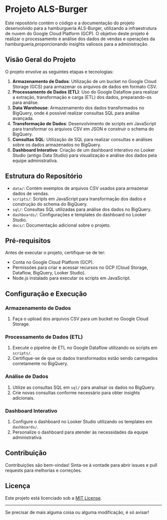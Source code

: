 # Projeto ALS-Burger

Este repositório contém o código e a documentação do projeto desenvolvido para a hamburgueria ALS-Burger, 
utilizando a infraestrutura de nuvem do Google Cloud Platform (GCP). O objetivo deste projeto é realizar o processamento e 
análise dos dados de vendas e operações da hamburgueria,proporcionando insights valiosos para a administração.

## Visão Geral do Projeto

O projeto envolve as seguintes etapas e tecnologias:

1. **Armazenamento de Dados**: Utilização de um bucket no Google Cloud Storage (GCS) para armazenar os arquivos de dados em formato CSV.
2. **Processamento de Dados (ETL)**: Uso do Google Dataflow para realizar a extração, transformação e carga (ETL) dos dados, preparando-os para análise.
3. **Data Warehouse**: Armazenamento dos dados transformados no BigQuery, onde é possível realizar consultas SQL para análise avançada.
4. **Transformação de Dados**: Desenvolvimento de scripts em JavaScript para transformar os arquivos CSV em JSON e construir o schema do BigQuery.
5. **Consultas SQL**: Utilização de SQL para realizar consultas e análises sobre os dados armazenados no BigQuery.
6. **Dashboard Interativo**: Criação de um dashboard interativo no Looker Studio (antigo Data Studio) para visualização e análise dos dados pela equipe administrativa.

## Estrutura do Repositório

- `data/`: Contém exemplos de arquivos CSV usados para armazenar dados de vendas.
- `scripts/`: Scripts em JavaScript para transformação dos dados e construção do schema do BigQuery.
- `sql/`: Consultas SQL utilizadas para análise dos dados no BigQuery.
- `dashboards/`: Configurações e templates do dashboard no Looker Studio.
- `docs/`: Documentação adicional sobre o projeto.

## Pré-requisitos

Antes de executar o projeto, certifique-se de ter:

- Conta no Google Cloud Platform (GCP).
- Permissões para criar e acessar recursos no GCP (Cloud Storage, Dataflow, BigQuery, Looker Studio).
- Node.js instalado para executar os scripts em JavaScript.

## Configuração e Execução

### Armazenamento de Dados

1. Faça o upload dos arquivos CSV para um bucket no Google Cloud Storage.

### Processamento de Dados (ETL)

1. Execute o pipeline de ETL no Google Dataflow utilizando os scripts em `scripts/`.
2. Certifique-se de que os dados transformados estão sendo carregados corretamente no BigQuery.

### Análise de Dados

1. Utilize as consultas SQL em `sql/` para analisar os dados no BigQuery.
2. Crie novas consultas conforme necessário para obter insights adicionais.

### Dashboard Interativo

1. Configure o dashboard no Looker Studio utilizando os templates em `dashboards/`.
2. Personalize o dashboard para atender às necessidades da equipe administrativa.

## Contribuição

Contribuições são bem-vindas! Sinta-se à vontade para abrir issues e pull requests para melhorias e correções.

## Licença

Este projeto está licenciado sob a [MIT License](LICENSE).

---

Se precisar de mais alguma coisa ou alguma modificação, é só avisar!
